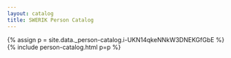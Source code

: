```yaml
---
layout: catalog
title: SWERIK Person Catalog
---
```

{% assign p = site.data._person-catalog.i-UKN14qkeNNkW3DNEKGfGbE %}
{% include person-catalog.html p=p %}

